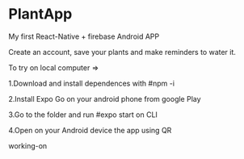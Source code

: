 # PlantApp

My first React-Native + firebase Android APP

Create an account, save your plants and make reminders to water it. 

To try on local computer =>

1.Download and install dependences with #npm -i

2.Install Expo Go on your android phone from google Play

3.Go to the folder and run #expo start on CLI

4.Open on your Android device the app using QR

working-on
